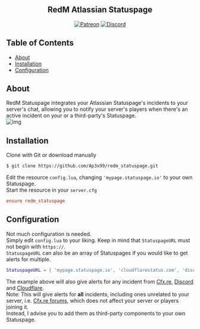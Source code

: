 <h2 align="center">RedM Atlassian Statuspage</h2>

<p align="center">
<a href="https://patreon.com/yeen"><img alt="Patreon" src="https://img.shields.io/badge/patreon-donate?color=F77F6F&labelColor=F96854&logo=patreon&logoColor=ffffff"></a>
<a href="https://discord.gg/xHaPKfSDtu"><img alt="Discord" src="https://img.shields.io/discord/463778631551025187?color=7389D8&labelColor=6A7EC2&logo=discord&logoColor=ffffff"></a>
</p>

## Table of Contents

- [About](#about)
- [Installation](#installation)
- [Configuration](#configuration)

## About

RedM Statuspage integrates your Atlassian Statuspage's incidents to your server's chat, allowing you to notify your server's players when there's an active incident on your or a third-party's Statuspage.  
![img](https://imgur.com/a/yobFpC8)

## Installation

Clone with Git or download manually

```bash
$ git clone https://github.com/Ap3x99/redm_statuspage.git
```

Edit the resource `config.lua`, changing `'mypage.statuspage.io'` to your own Statuspage.  
Start the resource in your `server.cfg`  

```cfg
ensure redm_statuspage
```

## Configuration

Not much configuration is needed.  
Simply edit `config.lua` to your liking. Keep in mind that `StatuspageURL` must not begin with `https://`.  
`StatuspageURL` can also be an array of Statuspages if you would like to get alerts for multiple.  

```lua
StatuspageURL = { 'mypage.statuspage.io', 'cloudflarestatus.com', 'discordstatus.com', 'status.cfx.re' }
```

The example above will also give alerts for any incident from [Cfx.re](https://status.cfx.re), [Discord](https://discordstatus.com/) and [Cloudflare](https://www.cloudflarestatus.com/).  
Note: This will give alerts for **all** incidents, including ones unrelated to your server, i.e. [Cfx.re forums](https://forum.cfx.re/), which does not affect your server or players joining it.  
Instead, I advise you to add them as third-party components to your own Statuspage.  
